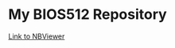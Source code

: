 # My BIOS512 Repository 

[Link to NBViewer](https://nbviewer.jupyter.org/github/rheajaisinghani/BIOS512/tree/main/)
